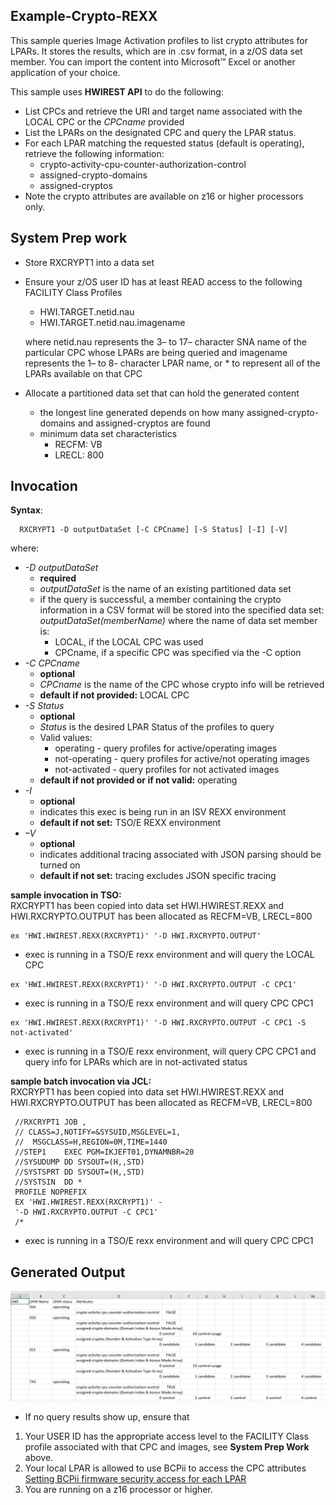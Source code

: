 ## Example-Crypto-REXX

This sample queries Image Activation profiles to list crypto attributes for LPARs. It stores the results, which are in .csv format, in a z/OS data set member.  You can import the content into Microsoft™ Excel or another application of your choice.

This sample uses **HWIREST API** to do the following:
- List CPCs and retrieve the URI and target name associated with the LOCAL CPC or the *CPCname* provided
- List the LPARs on the designated CPC and query the LPAR status.
- For each LPAR matching the requested status (default is operating), retrieve the following information:
     - crypto-activity-cpu-counter-authorization-control
     - assigned-crypto-domains
     - assigned-cryptos
- Note the crypto attributes are available on z16 or higher processors only.

## System Prep work
- Store RXCRYPT1 into a data set
- Ensure your z/OS user ID has at least READ access to the following FACILITY Class Profiles
    - HWI.TARGET.netid.nau
    - HWI.TARGET.netid.nau.imagename

    <p>where netid.nau represents the 3– to 17– character SNA name of the particular CPC whose LPARs are being queried and imagename represents the 1– to 8- character LPAR name, or * to represent all of the LPARs available on that CPC </p>

- Allocate a partitioned data set that can hold the generated content
   - the longest line generated depends on how many assigned-crypto-domains and assigned-cryptos are found
   - minimum data set characteristics
     - RECFM: VB
     - LRECL: 800

## Invocation
**Syntax**:
```
  RXCRYPT1 -D outputDataSet [-C CPCname] [-S Status] [-I] [-V]                                                
 ```
 where:
  - *-D outputDataSet*
      - **required**
      - *outputDataSet* is the name of an existing partitioned data set
      - if the query is successful, a member containing the crypto
        information in a CSV format will be stored into the specified data set: *outputDataSet(memberName)* where the name of data set member is:
        - LOCAL, if the LOCAL CPC was used
        - CPCname, if a specific CPC was specified via the -C option
  - *-C CPCname*
      - **optional**
      - *CPCname* is the name of the CPC whose crypto info will be retrieved
      - **default if not provided:** LOCAL CPC
  - *-S Status*
      - **optional**
      - *Status* is the desired LPAR Status of the profiles to query 
      - Valid values:          
        - operating - query profiles for active/operating images  
        - not-operating - query profiles for active/not operating images                                                   
        - not-activated - query profiles for not activated images 
      - **default if not provided or if not valid:** operating                                               
  - *-I*
      - **optional**
      - indicates this exec is being run in an ISV REXX environment
      - **default if not set:** TSO/E REXX environment
  - *–V*
      - **optional**
      - indicates additional tracing associated with JSON parsing should be turned on
      - **default if not set:** tracing excludes JSON specific tracing

**sample invocation in TSO:**
<br>RXCRYPT1 has been copied into data set HWI.HWIREST.REXX and HWI.RXCRYPTO.OUTPUT
    has been allocated as RECFM=VB, LRECL=800
```
ex 'HWI.HWIREST.REXX(RXCRYPT1)' '-D HWI.RXCRYPTO.OUTPUT'
```
 - exec is running in a TSO/E rexx environment and will query the LOCAL CPC
```
ex 'HWI.HWIREST.REXX(RXCRYPT1)' '-D HWI.RXCRYPTO.OUTPUT -C CPC1'
```
 - exec is running in a TSO/E rexx environment and will query CPC CPC1
 ```
ex 'HWI.HWIREST.REXX(RXCRYPT1)' '-D HWI.RXCRYPTO.OUTPUT -C CPC1 -S not-activated'
```
 - exec is running in a TSO/E rexx environment, will query CPC CPC1 and query info for LPARs which are in not-activated status

**sample batch invocation via JCL:**
<br>RXCRYPT1 has been copied into data set HWI.HWIREST.REXX and HWI.RXCRYPTO.OUTPUT
    has been allocated as RECFM=VB, LRECL=800

```
 //RXCRYPT1 JOB ,
 // CLASS=J,NOTIFY=&SYSUID,MSGLEVEL=1,
 //  MSGCLASS=H,REGION=0M,TIME=1440
 //STEP1    EXEC PGM=IKJEFT01,DYNAMNBR=20
 //SYSUDUMP DD SYSOUT=(H,,STD)
 //SYSTSPRT DD SYSOUT=(H,,STD)
 //SYSTSIN  DD * 
 PROFILE NOPREFIX
 EX 'HWI.HWIREST.REXX(RXCRYPT1)' -
 '-D HWI.RXCRYPTO.OUTPUT -C CPC1'
 /*
 ```
 - exec is running in a TSO/E rexx environment and will query CPC CPC1

## Generated Output

 ![Sample crypto result](images/SampleCryptoResult.png)
 - If no query results show up, ensure that
  1. Your USER ID has the appropriate access level to the FACILITY Class profile associated with that CPC and images, see **System Prep Work** above.    
  2. Your local LPAR is allowed to use BCPii to access the CPC attributes
     [Setting BCPii firmware security access for each LPAR](https://www.ibm.com/docs/en/zos/2.5.0?topic=configuration-setting-bcpii-firmware-security-access-each-lpar)
  3. You are running on a z16 processor or higher.
